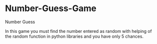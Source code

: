 # Number-Guess-Game
Number Guess

In this game you must find the number entered as random with helping of the random function in python libraries and you have only 5 chances.
